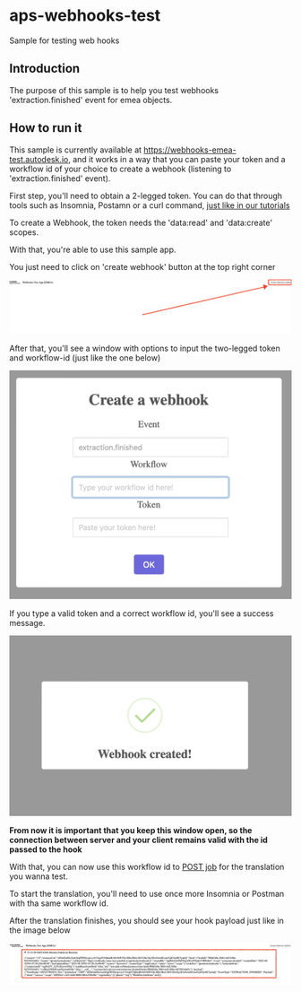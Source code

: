 # aps-webhooks-test

Sample for testing web hooks

## Introduction

The purpose of this sample is to help you test webhooks 'extraction.finished' event for emea objects.

## How to run it

This sample is currently available at https://webhooks-emea-test.autodesk.io, and it works in a way that you can paste your token and a workflow id of your choice to create a webhook (listening to 'extraction.finished' event).

First step, you'll need to obtain a 2-legged token.
You can do that through tools such as Insomnia, Postamn or a curl command, [just like in our tutorials](https://aps.autodesk.com/en/docs/oauth/v2/tutorials/get-2-legged-token/)

To create a Webhook, the token needs the 'data:read' and 'data:create' scopes.

With that, you're able to use this sample app.

You just need to click on 'create webhook' button at the top right corner

![create webhook button](./assets/createhookbutton.png)

After that, you'll see a window with options to input the two-legged token and workflow-id (just like the one below)

![createhookwindow](./assets/window.png)

If you type a valid token and a correct workflow id, you'll see a success message.

![success](./assets/success.png)

**From now it is important that you keep this window open, so the connection between server and your client remains valid with the id passed to the hook**

With that, you can now use this workflow id to [POST job](https://aps.autodesk.com/en/docs/model-derivative/v2/reference/http/jobs/job-POST/) for the translation you wanna test.

To start the translation, you'll need to use once more Insomnia or Postman with tha same workflow id.

After the translation finishes, you should see your hook payload just like in the image below

![result](./assets/hookmessage.png)
